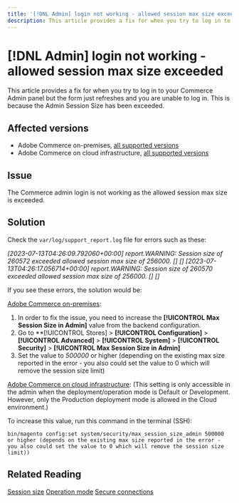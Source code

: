 ```yaml
---
title: '[!DNL Admin] login not working - allowed session max size exceeded'
description: This article provides a fix for when you try to log in to your Admin panel and the form refreshes and you are unable to log in.
---
```


# [!DNL Admin] login not working - allowed session max size exceeded

This article provides a fix for when you try to log in to your Commerce Admin panel but the form just refreshes and you are unable to log in. This is because the Admin Session Size has been exceeded.


## Affected versions


* Adobe Commerce on-premises, [all supported versions](https://www.adobe.com/content/dam/cc/en/legal/terms/enterprise/pdfs/Adobe-Commerce-Software-Lifecycle-Policy.pdf)
* Adobe Commerce on cloud infrastructure, [all supported versions](https://www.adobe.com/content/dam/cc/en/legal/terms/enterprise/pdfs/Adobe-Commerce-Software-Lifecycle-Policy.pdf)

## Issue 

The Commerce admin login is not working as the allowed session max size is exceeded.


## Solution 


Check the `var/log/support_report.log` file for errors such as these:

*[2023-07-13T04:26:09.792060+00:00] report.WARNING: Session size of 260572 exceeded allowed session max size of 256000. [] []
[2023-07-13T04:26:17.056714+00:00] report.WARNING: Session size of 260570 exceeded allowed session max size of 256000. [] []*

If you see these errors, the solution would be:

<u>Adobe Commerce on-premises</u>:
1. In order to fix the issue, you need to increase the **[!UICONTROL Max Session Size in Admin]** value from the backend configuration.
1. Go to **[!UICONTROL Stores] > **[!UICONTROL Configuration]** > **[!UICONTROL Advanced]** > **[!UICONTROL System]** > **[!UICONTROL Security]** > **[!UICONTROL Max Session Size in Admin]**
1. Set the value to *500000* or higher (depending on the existing max size reported in the error - you also could set the value to 0 which will remove  the       session size limit)

<u>Adobe Commerce on cloud infrastructure</u>:
(This setting is only accessible in the admin when the deployment/operation mode is Default or Development. However, only the Production deployment mode is allowed in the Cloud environment.)

To increase this value, run this command in the terminal (SSH):

```ssh
bin/magento config:set system/security/max_session_size_admin 500000 or higher (depends on the existing max size reported in the error - you also could set the value to 0 which will remove the session size limit))
```

## Related Reading

[Session size](/docs/commerce-admin/systems/security/security-session-management.html?lang=en#admin-sessions)
[Operation mode](/docs/commerce-operations/configuration-guide/cli/set-mode.html)
[Secure connections](/docs/commerce-cloud-service/user-guide/develop/secure-connections.html)
